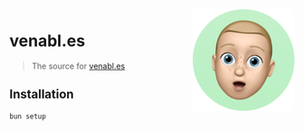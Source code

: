<img src="public/apple-touch-icon.png" align="right" />

# venabl.es

> The source for [venabl.es](https://venabl.es)

## Installation

```sh
bun setup
```

